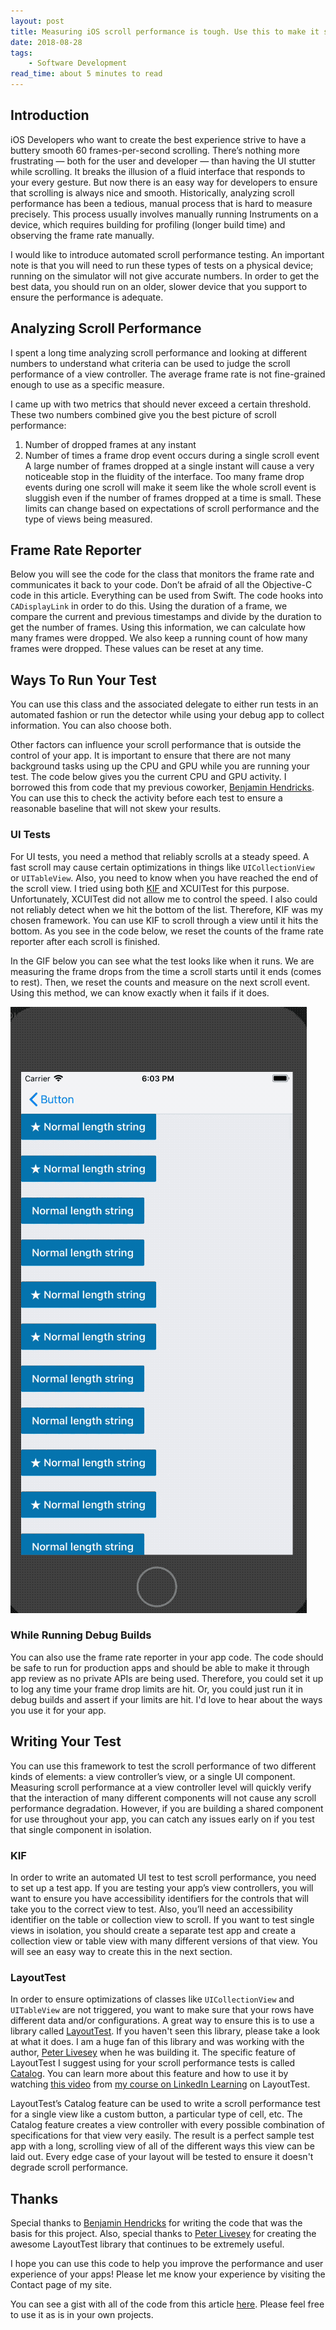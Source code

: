 ```yaml
---
layout: post
title: Measuring iOS scroll performance is tough. Use this to make it simple & automated
date: 2018-08-28
tags: 
    - Software Development
read_time: about 5 minutes to read
---
```


## Introduction
iOS Developers who want to create the best experience strive to have a buttery smooth 60 frames-per-second scrolling. There’s nothing more frustrating — both for the user and developer — than having the UI stutter while scrolling. It breaks the illusion of a fluid interface that responds to your every gesture. But now there is an easy way for developers to ensure that scrolling is always nice and smooth. Historically, analyzing scroll performance has been a tedious, manual process that is hard to measure precisely. This process usually involves manually running Instruments on a device, which requires building for profiling (longer build time) and observing the frame rate manually.

I would like to introduce automated scroll performance testing. An important note is that you will need to run these types of tests on a physical device; running on the simulator will not give accurate numbers. In order to get the best data, you should run on an older, slower device that you support to ensure the performance is adequate.

## Analyzing Scroll Performance
I spent a long time analyzing scroll performance and looking at different numbers to understand what criteria can be used to judge the scroll performance of a view controller. The average frame rate is not fine-grained enough to use as a specific measure.

I came up with two metrics that should never exceed a certain threshold. These two numbers combined give you the best picture of scroll performance:
1. Number of dropped frames at any instant
2. Number of times a frame drop event occurs during a single scroll event
A large number of frames dropped at a single instant will cause a very noticeable stop in the fluidity of the interface. Too many frame drop events during one scroll will make it seem like the whole scroll event is sluggish even if the number of frames dropped at a time is small. These limits can change based on expectations of scroll performance and the type of views being measured. 

## Frame Rate Reporter
Below you will see the code for the class that monitors the frame rate and communicates it back to your code. Don’t be afraid of all the Objective-C code in this article. Everything can be used from Swift. The code hooks into `CADisplayLink` in order to do this. Using the duration of a frame, we compare the current and previous timestamps and divide by the duration to get the number of frames. Using this information, we can calculate how many frames were dropped. We also keep a running count of how many frames were dropped. These values can be reset at any time.

<script src="https://gist.github.com/drumnkyle/89180f310d705df75647e45dc5f8fd59.js"></script>

## Ways To Run Your Test
You can use this class and the associated delegate to either run tests in an automated fashion or run the detector while using your debug app to collect information. You can also choose both.

Other factors can influence your scroll performance that is outside the control of your app. It is important to ensure that there are not many background tasks using up the CPU and GPU while you are running your test. The code below gives you the current CPU and GPU activity. I borrowed this from code that my previous coworker, [Benjamin Hendricks](https://www.linkedin.com/in/benjaminwhendricks/). You can use this to check the activity before each test to ensure a reasonable baseline that will not skew your results.

<script src="https://gist.github.com/drumnkyle/e011bdb3c1419a240788a0cbbbbcc9ce.js"></script>

### UI Tests
For UI tests, you need a method that reliably scrolls at a steady speed. A fast scroll may cause certain optimizations in things like `UICollectionView` or `UITableView`. Also, you need to know when you have reached the end of the scroll view. I tried using both [KIF](https://github.com/kif-framework/KIF) and XCUITest for this purpose. Unfortunately, XCUITest did not allow me to control the speed. I also could not reliably detect when we hit the bottom of the list. Therefore, KIF was my chosen framework. You can use KIF to scroll through a view until it hits the bottom. As you see in the code below, we reset the counts of the frame rate reporter after each scroll is finished.

<script src="https://gist.github.com/drumnkyle/28759b11628eac860e77fb1297cdc7e9.js"></script>

In the GIF below you can see what the test looks like when it runs. We are measuring the frame drops from the time a scroll starts until it ends (comes to rest). Then, we reset the counts and measure on the next scroll event. Using this method, we can know exactly when it fails if it does.

![](/images/scroll-perf-lo-fi.gif)

### While Running Debug Builds
You can also use the frame rate reporter in your app code. The code should be safe to run for production apps and should be able to make it through app review as no private APIs are being used. Therefore, you could set it up to log any time your frame drop limits are hit. Or, you could just run it in debug builds and assert if your limits are hit. I'd love to hear about the ways you use it for your app.

## Writing Your Test
You can use this framework to test the scroll performance of two different kinds of elements: a view controller’s view, or a single UI component. Measuring scroll performance at a view controller level will quickly verify that the interaction of many different components will not cause any scroll performance degradation. However, if you are building a shared component for use throughout your app, you can catch any issues early on if you test that single component in isolation.

### KIF
In order to write an automated UI test to test scroll performance, you need to set up a test app. If you are testing your app’s view controllers, you will want to ensure you have accessibility identifiers for the controls that will take you to the correct view to test. Also, you’ll need an accessibility identifier on the table or collection view to scroll. If you want to test single views in isolation, you should create a separate test app and create a collection view or table view with many different versions of that view. You will see an easy way to create this in the next section. 

### LayoutTest
In order to ensure optimizations of classes like `UICollectionView` and `UITableView` are not triggered, you want to make sure that your rows have different data and/or configurations. A great way to ensure this is to use a library called [LayoutTest](https://github.com/linkedin/LayoutTest-iOS). If you haven't seen this library, please take a look at what it does. I am a huge fan of this library and was working with the author, [Peter Livesey](https://www.linkedin.com/in/pdlivesey/) when he was building it. The specific feature of LayoutTest I suggest using for your scroll performance tests is called [Catalog](https://linkedin.github.io/LayoutTest-iOS/pages/060_catalog.html). You can learn more about this feature and how to use it by watching [this video](https://www.linkedin.com/learning/learning-layouttest-for-ios-development/using-catalog-view) from [my course on LinkedIn Learning](https://www.linkedin.com/learning/learning-layouttest-for-ios-development/) on LayoutTest.

LayoutTest’s Catalog feature can be used to write a scroll performance test for a single view like a custom button, a particular type of cell, etc. The Catalog feature creates a view controller with every possible combination of specifications for that view very easily. The result is a perfect sample test app with a long, scrolling view of all of the different ways this view can be laid out. Every edge case of your layout will be tested to ensure it doesn't degrade scroll performance.

## Thanks
Special thanks to [Benjamin Hendricks](https://www.linkedin.com/in/benjaminwhendricks/) for writing the code that was the basis for this project. Also, special thanks to [Peter Livesey](https://www.linkedin.com/in/pdlivesey/) for creating the awesome LayoutTest library that continues to be extremely useful.

I hope you can use this code to help you improve the performance and user experience of your apps! Please let me know your experience by visiting the Contact page of my site.

You can see a gist with all of the code from this article [here](https://gist.github.com/drumnkyle/37665e4534cd5b7609d7b4592b10b603). Please feel free to use it as is in your own projects.